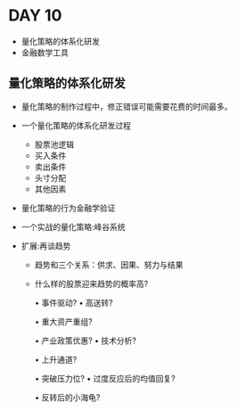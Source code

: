 # DAY 10

- 量化策略的体系化研发
- 金融数学工具



## 量化策略的体系化研发

- 量化策略的制作过程中，修正错误可能需要花费的时间最多。

- 一个量化策略的体系化研发过程

  - 股票池逻辑
  - 买入条件
  - 卖出条件
  - 头寸分配
  - 其他因素

- 量化策略的行为金融学验证

- 一个实战的量化策略:峰谷系统

- 扩展:再谈趋势

  - 趋势和三个关系：供求、因果、努力与结果

  - 什么样的股票迎来趋势的概率高?

    • 事件驱动? • 高送转?

    • 重大资产重组?

    • 产业政策优惠? • 技术分析?

    • 上升通道?

    • 突破压力位?
     • 过度反应后的均值回复?

    • 反转后的小海龟?